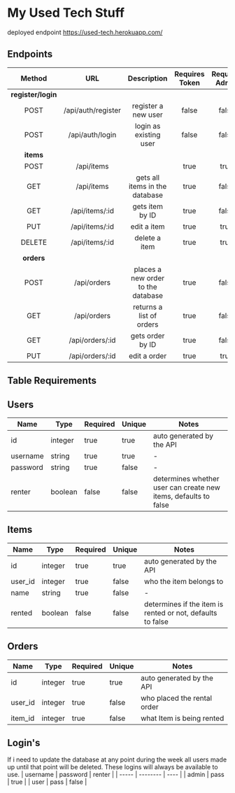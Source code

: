 # My Used Tech Stuff

deployed endpoint https://used-tech.herokuapp.com/

## **Endpoints**
| Method | URL | Description | Requires Token | Requires Admin |
|:----:|:----:|:----:|:----:|:----:|
|**register/login** |||||
| POST | /api/auth/register | register a new user |  false | false |
| POST | /api/auth/login | login as existing user | false | false |
|**items** |||||
| POST | /api/items |  | true | true |
| GET | /api/items | gets all items in the database | true | false |
| GET | /api/items/:id | gets item by ID | true | false |
| PUT | /api/items/:id | edit a item | true | true |
| DELETE | /api/items/:id | delete a item | true | true |
| **orders** |||||
| POST | /api/orders | places a new order to the database | true | false |
| GET | /api/orders | returns a list of orders  | true | false |
| GET | /api/orders/:id | gets order by ID | true | false |
| PUT | /api/orders/:id | edit a order | true | true |
## **Table Requirements**
## **Users**
| Name | Type | Required | Unique | Notes |
|------|------|----------|--------|-------|
| id | integer | true | true | auto generated by the API |
| username | string | true | true | - |
| password | string | true | false | - |
| renter | boolean | false | false | determines whether user can create new items, defaults to false  |

## **Items**
| Name | Type | Required | Unique | Notes |
|------|------|----------|--------|-------|
| id | integer | true | true | auto generated by the API |
| user_id | integer | true | false | who the item belongs to |
| name | string | true | false | - |
| rented | boolean | false | false | determines if the item is rented or not, defaults to false  |

## **Orders**
| Name | Type | Required | Unique | Notes |
|------|------|----------|--------|-------|
| id | integer | true | true | auto generated by the API |
| user_id | integer | true | false | who placed the rental order |
| item_id | integer | true | false | what Item is being rented |

## **Login's**
If i need to update the database at any point during the week all users made up until that point will be deleted. These logins will always be available to use.
| username | password | renter |
| ----- | -------- | ---- |
| admin | pass | true |
| user | pass | false |
